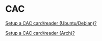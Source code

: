 CAC
===

[Setup a CAC card/reader (Ubuntu/Debian)?](https://help.ubuntu.com/community/CommonAccessCard)

[Setup a CAC card/reader (Arch)?](https://wiki.archlinux.org/index.php/Common_Access_Card)
